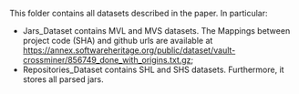 This folder contains all datasets described in the paper. In particular:
* Jars_Dataset contains MVL and MVS datasets. The Mappings between project code (SHA) and github urls are available at https://annex.softwareheritage.org/public/dataset/vault-crossminer/856749_done_with_origins.txt.gz;
* Repositories_Dataset contains SHL and SHS datasets. Furthermore, it stores all parsed jars.

